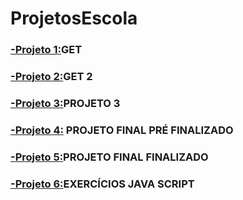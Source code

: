 # ProjetosEscola

### [-Projeto 1:](https://github.com/ErikTakeuti/ProjetosEscola/tree/main/get)GET

### [-Projeto 2:](https://github.com/ErikTakeuti/ProjetosEscola/tree/main/Projeto%20Get%202)GET 2

### [-Projeto 3:](https://github.com/ErikTakeuti/ProjetosEscola/tree/main/projeto2)PROJETO 3

### [-Projeto 4:](https://github.com/ErikTakeuti/ProjetosEscola/tree/main/Projeto%20Final%20-%20Pr%C3%A9%20Finalizado/sitea/erik) PROJETO FINAL PRÉ FINALIZADO

### [-Projeto 5:](https://github.com/ErikTakeuti/ProjetosEscola/tree/main/projeto_final)PROJETO FINAL FINALIZADO

### [-Projeto 6:](https://github.com/ErikTakeuti/ProjetosEscola/tree/main/JS)EXERCÍCIOS JAVA SCRIPT

